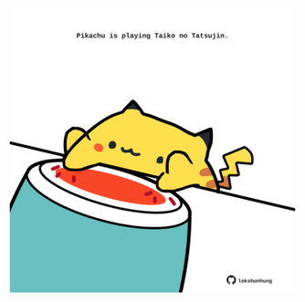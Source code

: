 <!-- built at 27/05/2023, 02:14:19 UTC -->
<p align="center">
  <img width="500" height="500" src="./ReadmeImage.svg">
</p>
